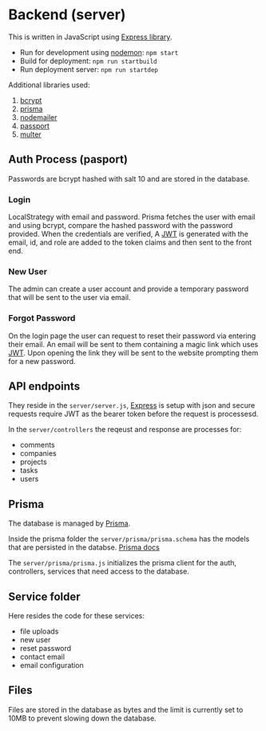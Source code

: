 # Backend (server)

This is written in JavaScript using [Express library](https://expressjs.com/).

- Run for development using [nodemon](https://nodemon.io/): `npm start`
- Build for deployment: `npm run startbuild`
- Run deployment server: `npm run startdep`

Additional libraries used:

1. [bcrypt](https://www.npmjs.com/package/bcrypt)
2. [prisma](https://www.prisma.io/)
3. [nodemailer](https://nodemailer.com/about/)
4. [passport](https://www.passportjs.org/)
5. [multer](https://www.npmjs.com/package/multer)

## Auth Process (pasport)

Passwords are bcrypt hashed with salt 10 and are stored in the database.

### Login

LocalStrategy with email and password. Prisma fetches the user with email and using bcrypt, compare the hashed password with the password provided. When the credentials are verified, A [JWT](https://jwt.io/) is generated with the email, id, and role are added to the token claims and then sent to the front end.

### New User

The admin can create a user account and provide a temporary password that will be sent to the user via email.

### Forgot Password

On the login page the user can request to reset their password via entering their email. An email will be sent to them containing a magic link which uses [JWT](https://jwt.io/). Upon opening the link they will be sent to the website prompting them for a new password.

## API endpoints

They reside in the `server/server.js`, [Express](https://expressjs.com/) is setup with json and secure requests require JWT as the bearer token before the request is processesd.

In the `server/controllers` the reqeust and response are processes for:

- comments
- companies
- projects
- tasks
- users

## Prisma

The database is managed by [Prisma](https://www.prisma.io/).

Inside the prisma folder the `server/prisma/prisma.schema` has the models that are persisted in the databse. [Prisma docs](https://www.prisma.io/docs/concepts/components/prisma-schema) 

The `server/prisma/prisma.js` initializes the prisma client for the auth, controllers, services that need access to the database.

## Service folder

Here resides the code for these services:

- file uploads
- new user
- reset password
- contact email
- email configuration

## Files

Files are stored in the database as bytes and the limit is currently set to 10MB to prevent slowing down the database.
